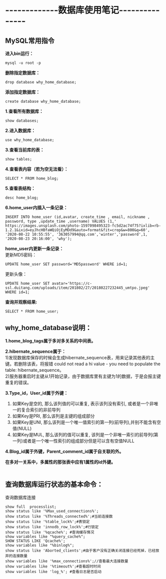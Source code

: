# -------------数据库使用笔记---------------


## MySQL常用指令

**进入bin运行：**
```
mysql -u root -p
```
**删除指定数据库：**
```
drop database why_home_database;	
```
**添加指定数据库：**
```
create database why_home_database; 
```
**1.查看所有数据库：**
```
show databases;
```
**2.进入数据库：**
```
use why_home_database;
```
**3.查看当前库的表：**
```
show tables;
```
**4.查看表内容（若为空无法看）：**
```
SELECT * FROM home_blog;
```
**5.查看表结构：**
```
desc home_blog;
```
**6.home_user内插入一条记录：**</br>
```
INSERT INTO home_user (id,avatar, create_time , email, nickname , password, type ,update_time ,username) VALUES (1,' https://images.unsplash.com/photo-1597098495323-fc5d2ac74f75?ixlib=rb-1.2.1&ixid=eyJhcHBfaWQiOjEyMDd9&auto=format&fit=crop&w=800&q=60', '2020-08-22 10:55:55', '363057994@qq.com','winter','password',1, '2020-08-23 20:16:00', 'why');
```
**home_user内更新一条记录：**</br>
更新MD5密码：
```
UPDATE home_user SET password='MD5password' WHERE id=1;
```
更新头像：
```
UPDATE home_user SET avatar='https://c-ssl.duitang.com/uploads/item/201802/27/20180227232445_umtpo.jpeg' WHERE id=1;
```
**查询并观察结果:**
```
SELECT * FROM home_user;
```





## why_home_database说明：</br>
**1.home_blog_tags属于多对多关系的中间表。**</br>

**2.hibernate_sequence属于：**</br>
1)发现数据库保存的时候会生成hibernate_sequence表，用来记录其他表的主键。若删除该表，将报错
could not read a hi value - you need to populate the table: hibernate_sequence。</br>
2)服务器重启时主键从1开始记录，由于数据库里有主键为1的数据，于是会报主键重复的错误。</br>

**3.Type_id，User_id属于外键：**</br>
1. 如果Key是空的, 那么该列值的可以重复, 表示该列没有索引, 或者是一个非唯一的复合索引的非前导列</br>
2. 如果Key是PRI,  那么该列是主键的组成部分</br>
3. 如果Key是UNI,  那么该列是一个唯一值索引的第一列(前导列),并别不能含有空值(NULL)</br>
4. 如果Key是MUL,  那么该列的值可以重复, 该列是一个非唯一索引的前导列(第一列)或者是一个唯一性索引的组成部分但是可以含有空值NULL</br>

**4.Blog_id属于外键，Parent_comment_id属于自关联的外。**</br>

**在多对一关系中，多属性的那张表中应有1属性的id外键。**</br></br>



## 查询数据库运行状态的基本命令：</br>
查询数据库连接</br>
```
show full  processlist;
show status like '%Max_used_connections%';
show status like '%Threads_connected%';#当前连接数
show status like '%table_lock%';#表锁定
show status like 'innodb_row_lock%';#行锁定
show status like '%qcache%'; #查询缓存情况
show variables like "%query_cache%";
SHOW STATUS LIKE 'Qcache%';
show variables like "%binlog%";
show status like 'Aborted_clients';#由于客户没有正确关闭连接已经死掉，已经放弃的连接数量
show variables like '%max_connections%';//查看最大连接数量
show variables like '%timeout%';#查看超时时间
show variables like 'log_%'; #查看日志是否启动
```

